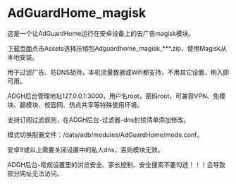 # AdGuardHome_magisk
这是一个让AdGuardHome运行在安卓设备上的去广告magisk模块。

[下载页面](https://github.com/410154425/AdGuardHome_magisk/releases)点击Assets选择压缩包Adguardhome_magisk_***.zip，使用Magisk从本地安装。

用于过滤广告、防DNS劫持，本机流量数据或Wifi都支持，不用其它设置，刷入即可用。

ADGH后台管理地址127.0.0.1:3000，用户名root，密码root，可兼容VPN、免模块、翻模块、校园网、热点共享等特殊使用环境。 

支持订阅过滤规则，在ADGH后台-过滤器-dns封锁清单添加修改。

模式切换配置文件：/data/adb/modules/AdGuardHome/mode.conf。

安卓9或以上需要关闭设置中的私人dns，否则模块无效。

ADGH后台-常规设置里的浏览安全、家长控制、安全搜索不要勾选！！！会导致部分网址无法访问。

